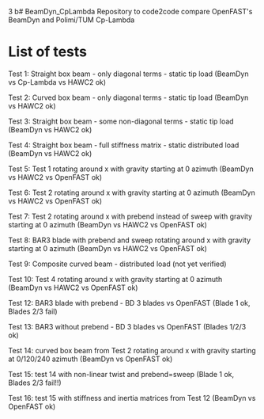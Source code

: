 3 b# BeamDyn_CpLambda
Repository to code2code compare OpenFAST's BeamDyn and Polimi/TUM Cp-Lambda

# List of tests

Test 1: Straight box beam - only diagonal terms - static tip load (BeamDyn vs Cp-Lambda vs HAWC2 ok)

Test 2: Curved box beam - only diagonal terms - static tip load (BeamDyn vs HAWC2 ok)

Test 3: Straight box beam - some non-diagonal terms - static tip load (BeamDyn vs HAWC2 ok)

Test 4: Straight box beam - full stiffness matrix - static distributed load (BeamDyn vs HAWC2 ok)

Test 5: Test 1 rotating around x with gravity starting at 0 azimuth (BeamDyn vs HAWC2 vs OpenFAST ok)

Test 6: Test 2 rotating around x with gravity starting at 0 azimuth (BeamDyn vs HAWC2 vs OpenFAST ok)

Test 7: Test 2 rotating around x with prebend instead of sweep with gravity starting at 0 azimuth (BeamDyn vs HAWC2 vs OpenFAST ok)

Test 8: BAR3 blade with prebend and sweep rotating around x with gravity starting at 0 azimuth (BeamDyn vs HAWC2 vs OpenFAST ok)

Test 9: Composite curved beam - distributed load (not yet verified)

Test 10: Test 4 rotating around x with gravity starting at 0 azimuth (BeamDyn vs HAWC2 vs OpenFAST ok)

Test 12: BAR3 blade with prebend - BD 3 blades vs OpenFAST (Blade 1 ok, Blades 2/3 fail)

Test 13: BAR3 without prebend - BD 3 blades vs OpenFAST (Blades 1/2/3 ok)

Test 14: curved box beam from Test 2 rotating around x with gravity starting at 0/120/240 azimuth (BeamDyn vs OpenFAST ok)

Test 15: test 14 with non-linear twist and prebend=sweep (Blade 1 ok, Blades 2/3 fail!!)

Test 16: test 15 with stiffness and inertia matrices from Test 12 (BeamDyn vs OpenFAST ok)
